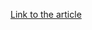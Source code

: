 [Link to the article](https://www.bleepingcomputer.com/news/security/critical-rce-bug-in-vmware-vcenter-server-now-exploited-in-attacks/)
